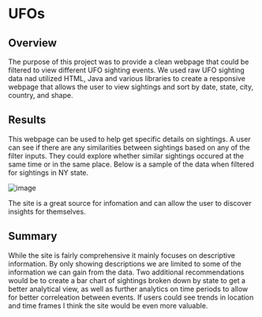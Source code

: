 # UFOs

## Overview

The purpose of this project was to provide a clean webpage that could be filtered to view different UFO sighting events. We used raw UFO sighting data nad utilized HTML, Java and various libraries to create a responsive webpage that allows the user to view sightings and sort by date, state, city, country, and shape.

## Results

This webpage can be used to help get specific details on sightings. A user can see if there are any similarities between sightings based on any of the filter inputs. They could explore whether similar sightings occured at the same time or in the same place. Below is a sample of the data when filtered for sightings in NY state.

![image](https://user-images.githubusercontent.com/91395269/154608220-a1073d69-202e-4a19-8685-40a74926ef20.png)

The site is a great source for infomation and can allow the user to discover insights for themselves.


## Summary

While the site is fairly comprehensive it mainly focuses on descriptive information. By only showing descriptions we are limited to some of the information we can gain from the data. Two additional recommendations would be to create a bar chart of sightings broken down by state to get a better analytical view, as well as further analytics on time periods to allow for better correleation between events. If users could see trends in location and time frames I think the site would be even more valuable.
